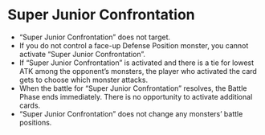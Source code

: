 # Super Junior Confrontation

*   “Super Junior Confrontation” does not target.
*   If you do not control a face-up Defense Position monster, you cannot activate “Super Junior Confrontation”.
*   If “Super Junior Confrontation” is activated and there is a tie for lowest ATK among the opponent’s monsters, the player who activated the card gets to choose which monster attacks.
*   When the battle for “Super Junior Confrontation” resolves, the Battle Phase ends immediately. There is no opportunity to activate additional cards.
*   “Super Junior Confrontation” does not change any monsters’ battle positions.
